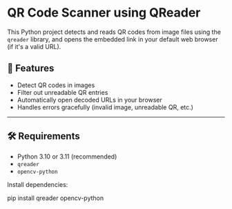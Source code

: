 # QR Code Scanner using QReader 

This Python project detects and reads QR codes from image files using the `qreader` library, and opens the embedded link in your default web browser (if it's a valid URL).

## 🚀 Features

- Detect QR codes in images
- Filter out unreadable QR entries
- Automatically open decoded URLs in your browser
- Handles errors gracefully (invalid image, unreadable QR, etc.)

---

## 🛠️ Requirements

- Python 3.10 or 3.11 (recommended)
- `qreader`
- `opencv-python`

Install dependencies:

pip install qreader opencv-python
